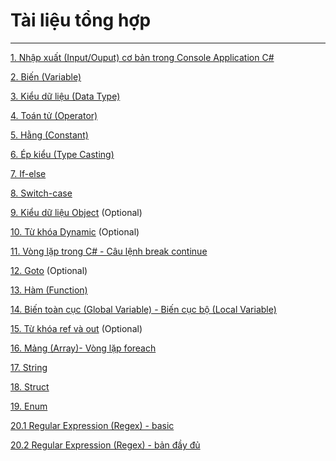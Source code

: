 # Tài liệu tổng hợp
---
[1. Nhập xuất (Input/Ouput) cơ bản trong Console Application C#](https://howkteam.vn/course/khoa-hoc-lap-trinh-c-can-ban/nhap-xuat-co-ban-trong-c-console-application-14) 

[2. Biến (Variable)](https://howkteam.vn/course/khoa-hoc-lap-trinh-c-can-ban/bien-trong-c-52)

[3. Kiểu dữ liệu (Data Type)](https://howkteam.vn/Learn/Lecture/53)

[4. Toán tử (Operator)](https://howkteam.vn/course/khoa-hoc-lap-trinh-c-can-ban/toan-tu-trong-c-54)

[5. Hằng (Constant)](https://howkteam.vn/course/khoa-hoc-lap-trinh-c-can-ban/hang-trong-c-55)

[6. Ép kiểu (Type Casting)](https://howkteam.vn/course/khoa-hoc-lap-trinh-c-can-ban/ep-kieu-trong-c-56)

[7. If-else](https://howkteam.vn/course/khoa-hoc-lap-trinh-c-can-ban/cau-truc-re-nhanh-if-else-trong-c-57)

[8. Switch-case](https://howkteam.vn/course/khoa-hoc-lap-trinh-c-can-ban/cau-truc-re-nhanh-switch-case-trong-c-58)

[9. Kiểu dữ liệu Object](https://howkteam.vn/course/khoa-hoc-lap-trinh-c-can-ban/kieu-du-lieu-object-trong-c-86) (Optional)

[10. Từ khóa Dynamic](https://howkteam.vn/course/khoa-hoc-lap-trinh-c-can-ban/tu-khoa-dynamic-trong-c-87) (Optional)

[11. Vòng lặp trong C# - Câu lệnh break continue](https://xuanthulab.net/vong-lap-trong-trong-c-for-do-while-va-cau-lenh-break-continue.html)

[12. Goto](https://howkteam.vn/course/khoa-hoc-lap-trinh-c-can-ban/cau-truc-lap-goto-trong-c-89) (Optional)

[13. Hàm (Function)](https://howkteam.vn/course/khoa-hoc-lap-trinh-c-can-ban/cau-truc-cua-ham-co-ban-trong-c-93)

[14. Biến toàn cục (Global Variable) - Biến cục bộ (Local Variable)](https://howkteam.vn/course/khoa-hoc-lap-trinh-c-can-ban/bien-toan-cuc-va-bien-cuc-bo-trong-c-95)

[15. Từ khóa ref và out](https://howkteam.vn/course/khoa-hoc-lap-trinh-c-can-ban/tu-khoa-ref-va-out-trong-c-96) (Optional)

[16. Mảng (Array)- Vòng lặp foreach](https://xuanthulab.net/mang-trong-lap-trinh-c-sharp.html)

[17. String](https://howkteam.vn/course/khoa-hoc-lap-trinh-c-can-ban/lop-string-trong-lap-trinh-c-can-ban-1194)

[18. Struct](https://howkteam.vn/course/khoa-hoc-lap-trinh-c-can-ban/struct-trong-lap-trinh-c-can-ban-1221)

[19. Enum](https://howkteam.vn/course/khoa-hoc-lap-trinh-c-can-ban/enum-trong-lap-trinh-c-1367)

[20.1 Regular Expression (Regex) - basic](https://www.youtube.com/watch?v=YGpWSC8Kxvk&t=21s)

[20.2 Regular Expression (Regex) - bản đầy đủ](https://howkteam.vn/course/khoa-hoc-lap-trinh-c-can-ban/regular-expression-trong-c-1427)
 